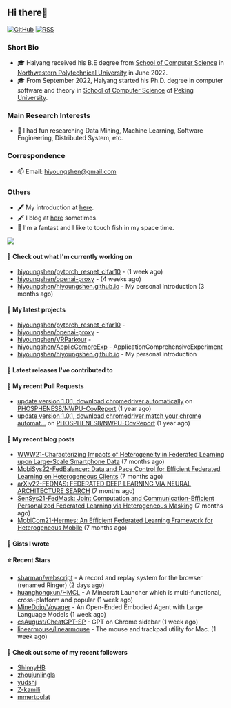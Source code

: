 ## Hi there👋
[![GitHub](https://img.shields.io/badge/dynamic/json?logo=github&label=GitHub&labelColor=495867&color=495867&query=%24.data.totalSubs&url=https%3A%2F%2Fapi.spencerwoo.com%2Fsubstats%2F%3Fsource%3Dgithub%26queryKey%3Dhayschan&style=flat-square)](https://github.com/hiyoungshen)
[![RSS](https://img.shields.io/badge/dynamic/json?logo=rss&logoColor=white&label=RSS&labelColor=95B8D1&color=95B8D1&query=%24.data.totalSubs&url=https%3A%2F%2Fapi.spencerwoo.com%2Fsubstats%2F%3Fsource%3Dfeedly%257Cinoreader%257CfeedsPub%26queryKey%3Dhttps://haysc.tech/feed.xml&style=flat-square)](https://hiyoungshen.github.io/)

### Short Bio
- 🎓 Haiyang received his B.E degree from [School of Computer Science](https://jsj.nwpu.edu.cn/) in [Northwestern Polytechnical University](https://www.nwpu.edu.cn/) in June 2022.
- 🎓 From September 2022, Haiyang started his Ph.D. degree in computer software and theory in [School of Computer Science](https://cs.pku.edu.cn/) of [Peking University](https://www.pku.edu.cn/).

### Main Research Interests
- 🌱 I had fun researching Data Mining, Machine Learning, Software Engineering, Distributed System, etc.

### Correspondence
- 📫 Email: [hiyoungshen@gmail.com](mailto:hiyoungshen@gmail.com)

### Others
- 🖋 My introduction at [here](https://intro.bestshy.top).
- 🖋 I blog at [here](https://blog.bestshy.top) sometimes.
- 🤔 I'm a fantast and I like to touch fish in my space time.

<img align="center" src="https://github-readme-stats.vercel.app/api?username=hiyoungshen&show_icons=true&icon_color=CE1D2D&text_color=718096&bg_color=ffffff&hide_title=true" />

#### 👷 Check out what I'm currently working on

- [hiyoungshen/pytorch_resnet_cifar10](https://github.com/hiyoungshen/pytorch_resnet_cifar10) -  (1 week ago)
- [hiyoungshen/openai-proxy](https://github.com/hiyoungshen/openai-proxy) -  (4 weeks ago)
- [hiyoungshen/hiyoungshen.github.io](https://github.com/hiyoungshen/hiyoungshen.github.io) - My personal introduction (3 months ago)

#### 🌱 My latest projects

- [hiyoungshen/pytorch_resnet_cifar10](https://github.com/hiyoungshen/pytorch_resnet_cifar10) - 
- [hiyoungshen/openai-proxy](https://github.com/hiyoungshen/openai-proxy) - 
- [hiyoungshen/VRParkour](https://github.com/hiyoungshen/VRParkour) - 
- [hiyoungshen/ApplicCompreExp](https://github.com/hiyoungshen/ApplicCompreExp) - ApplicationComprehensiveExperiment
- [hiyoungshen/hiyoungshen.github.io](https://github.com/hiyoungshen/hiyoungshen.github.io) - My personal introduction

#### 🔭 Latest releases I've contributed to


#### 🔨 My recent Pull Requests

- [update version 1.0.1, download chromedriver automatically](https://github.com/PHOSPHENES8/NWPU-CovReport/pull/2) on [PHOSPHENES8/NWPU-CovReport](https://github.com/PHOSPHENES8/NWPU-CovReport) (1 year ago)
- [update version 1.0.1, download chromedriver match your chrome automat…](https://github.com/PHOSPHENES8/NWPU-CovReport/pull/1) on [PHOSPHENES8/NWPU-CovReport](https://github.com/PHOSPHENES8/NWPU-CovReport) (1 year ago)

#### 📜 My recent blog posts

- [WWW21-Characterizing Impacts of Heterogeneity in Federated Learning upon Large-Scale Smartphone Data](https://hiyoungshen.github.io/2022/12/25/www21-characterizing-impacts-of-heterogeneity-in-federated-learning-upon-large-scale-smartphone-data/) (7 months ago)
- [MobiSys22-FedBalancer: Data and Pace Control for Efficient Federated Learning on Heterogeneous Clients](https://hiyoungshen.github.io/2022/12/24/mobisys-fedbalancer-data-and-pace-control-for-efficient-federated-learning-on-heterogeneous-clients/) (7 months ago)
- [arXiv22-FEDNAS: FEDERATED DEEP LEARNING VIA NEURAL ARCHITECTURE SEARCH](https://hiyoungshen.github.io/2022/12/24/arxiv22-fednas-federated-deep-learning-via-neural-architecture-search/) (7 months ago)
- [SenSys21-FedMask: Joint Computation and Communication-Efficient Personalized Federated Learning via Heterogeneous Masking](https://hiyoungshen.github.io/2022/12/24/sensys21-fedmask-joint-computation-and-communication-efficient-personalized-federated-learning-via-heterogeneous-masking/) (7 months ago)
- [MobiCom21-Hermes: An Efficient Federated Learning Framework for Heterogeneous Mobile](https://hiyoungshen.github.io/2022/12/23/mobicom21-hermes-an-efficient-federated-learning-framework-for-heterogeneous-mobile-clients/) (7 months ago)

#### 📓 Gists I wrote


#### ⭐ Recent Stars

- [sbarman/webscript](https://github.com/sbarman/webscript) - A record and replay system for the browser (renamed Ringer) (2 days ago)
- [huanghongxun/HMCL](https://github.com/huanghongxun/HMCL) - A Minecraft Launcher which is multi-functional, cross-platform and popular (1 week ago)
- [MineDojo/Voyager](https://github.com/MineDojo/Voyager) - An Open-Ended Embodied Agent with Large Language Models (1 week ago)
- [csAugust/CheatGPT-SP](https://github.com/csAugust/CheatGPT-SP) - GPT on Chrome sidebar (1 week ago)
- [linearmouse/linearmouse](https://github.com/linearmouse/linearmouse) - The mouse and trackpad utility for Mac. (1 week ago)

#### 👯 Check out some of my recent followers

- [ShinnyHB](https://github.com/ShinnyHB)
- [zhoujunlingla](https://github.com/zhoujunlingla)
- [yudshj](https://github.com/yudshj)
- [Z-kamili](https://github.com/Z-kamili)
- [mmertpolat](https://github.com/mmertpolat)


